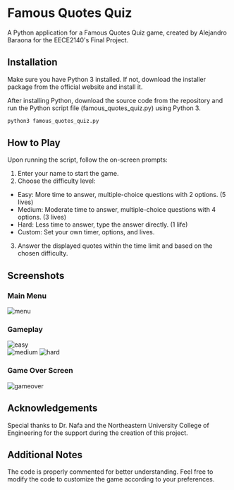 # Famous Quotes Quiz
A Python application for a Famous Quotes Quiz game, created by Alejandro Baraona for the EECE2140's Final Project.

## Installation
Make sure you have Python 3 installed. If not, download the installer package from the official website and install it.

After installing Python, download the source code from the repository and run the Python script file (famous_quotes_quiz.py) using Python 3.
```python
python3 famous_quotes_quiz.py
```
## How to Play
Upon running the script, follow the on-screen prompts:

1. Enter your name to start the game.
2. Choose the difficulty level:
 - Easy: More time to answer, multiple-choice questions with 2 options. (5 lives)
 - Medium: Moderate time to answer, multiple-choice questions with 4 options. (3 lives)
 - Hard: Less time to answer, type the answer directly. (1 life)
 - Custom: Set your own timer, options, and lives.
3. Answer the displayed quotes within the time limit and based on the chosen difficulty.
## Screenshots
### Main Menu
![menu](https://github.com/auhlay/EECE2140_QuotesGame/assets/160651875/3948c5d2-c624-4e12-89e5-1c6a82916a6d)
### Gameplay
![easy](https://github.com/auhlay/EECE2140_QuotesGame/assets/160651875/778b089e-4edb-40e3-87b2-db069c2d4f2e)  
![medium](https://github.com/auhlay/EECE2140_QuotesGame/assets/160651875/8fd2bc02-884b-4fc6-898b-b026eaffc34e) 
![hard](https://github.com/auhlay/EECE2140_QuotesGame/assets/160651875/a2c83320-87d2-43fb-b8a8-2c72ec35d206) 
### Game Over Screen
![gameover](https://github.com/auhlay/EECE2140_QuotesGame/assets/160651875/cddb1b52-1469-4a07-a9d8-9bb813379114)


## Acknowledgements
Special thanks to Dr. Nafa and the Northeastern University College of Engineering for the support during the creation of this project.

## Additional Notes
The code is properly commented for better understanding. Feel free to modify the code to customize the game according to your preferences.
